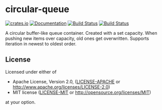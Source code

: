 # circular-queue

[![crates.io](https://img.shields.io/crates/v/circular-queue.svg)](https://crates.io/crates/circular-queue)
[![Documentation](https://docs.rs/circular-queue/badge.svg)](https://docs.rs/circular-queue)
[![Build Status](https://travis-ci.org/YaLTeR/circular-queue.svg?branch=master)](https://travis-ci.org/YaLTeR/circular-queue)
[![Build Status](https://ci.appveyor.com/api/projects/status/cj95ixknospdfojq/branch/master?svg=true)](https://ci.appveyor.com/project/YaLTeR/circular-queue)

A circular buffer-like queue container. Created with a set capacity. When pushing new items over capacity, old ones get overwritten. Supports iteration in newest to oldest order.

## License

Licensed under either of

* Apache License, Version 2.0, ([LICENSE-APACHE](LICENSE-APACHE) or http://www.apache.org/licenses/LICENSE-2.0)
* MIT license ([LICENSE-MIT](LICENSE-MIT) or http://opensource.org/licenses/MIT)

at your option.
